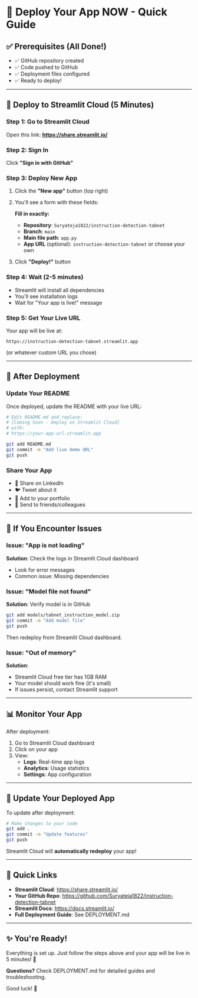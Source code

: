 # 🚀 Deploy Your App NOW - Quick Guide

## ✅ Prerequisites (All Done!)
- ✅ GitHub repository created
- ✅ Code pushed to GitHub
- ✅ Deployment files configured
- ✅ Ready to deploy!

---

## 🎯 Deploy to Streamlit Cloud (5 Minutes)

### Step 1: Go to Streamlit Cloud
Open this link: **https://share.streamlit.io/**

### Step 2: Sign In
Click **"Sign in with GitHub"**

### Step 3: Deploy New App
1. Click the **"New app"** button (top right)
2. You'll see a form with these fields:

   **Fill in exactly:**
   - **Repository**: `Suryateja1822/instruction-detection-tabnet`
   - **Branch**: `main`
   - **Main file path**: `app.py`
   - **App URL** (optional): `instruction-detection-tabnet` or choose your own

3. Click **"Deploy!"** button

### Step 4: Wait (2-5 minutes)
- Streamlit will install all dependencies
- You'll see installation logs
- Wait for "Your app is live!" message

### Step 5: Get Your Live URL
Your app will be live at:
```
https://instruction-detection-tabnet.streamlit.app
```
(or whatever custom URL you chose)

---

## 🎉 After Deployment

### Update Your README
Once deployed, update the README with your live URL:

```bash
# Edit README.md and replace:
# [Coming Soon - Deploy on Streamlit Cloud]
# with:
# https://your-app-url.streamlit.app

git add README.md
git commit -m "Add live demo URL"
git push
```

### Share Your App
- 📱 Share on LinkedIn
- 🐦 Tweet about it
- 💼 Add to your portfolio
- 📧 Send to friends/colleagues

---

## 🔧 If You Encounter Issues

### Issue: "App is not loading"
**Solution**: Check the logs in Streamlit Cloud dashboard
- Look for error messages
- Common issue: Missing dependencies

### Issue: "Model file not found"
**Solution**: Verify model is in GitHub
```bash
git add models/tabnet_instruction_model.zip
git commit -m "Add model file"
git push
```
Then redeploy from Streamlit Cloud dashboard.

### Issue: "Out of memory"
**Solution**: 
- Streamlit Cloud free tier has 1GB RAM
- Your model should work fine (it's small)
- If issues persist, contact Streamlit support

---

## 📊 Monitor Your App

After deployment:
1. Go to Streamlit Cloud dashboard
2. Click on your app
3. View:
   - **Logs**: Real-time app logs
   - **Analytics**: Usage statistics
   - **Settings**: App configuration

---

## 🔄 Update Your Deployed App

To update after deployment:
```bash
# Make changes to your code
git add .
git commit -m "Update features"
git push
```

Streamlit Cloud will **automatically redeploy** your app!

---

## 🎯 Quick Links

- **Streamlit Cloud**: https://share.streamlit.io/
- **Your GitHub Repo**: https://github.com/Suryateja1822/instruction-detection-tabnet
- **Streamlit Docs**: https://docs.streamlit.io/
- **Full Deployment Guide**: See DEPLOYMENT.md

---

## ✨ You're Ready!

Everything is set up. Just follow the steps above and your app will be live in 5 minutes! 🚀

**Questions?** Check DEPLOYMENT.md for detailed guides and troubleshooting.

Good luck! 🎉
